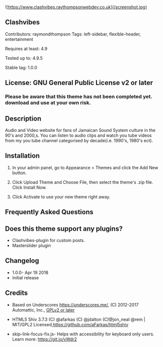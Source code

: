 ![https://www.clashvibes.raythompsonwebdev.co.uk](/screenshot.jpg)

## Clashvibes 

Contributors: raymondthompson
Tags: left-sidebar, flexible-header, entertainment

Requires at least: 4.9

Tested up to: 4.9.5

Stable tag: 1.0.0

## License: GNU General Public License v2 or later

### Please be aware that this theme has not been completed yet. download and use at your own risk.

## Description 

Audio and Video website for fans of Jamaican Sound System culture in the 90's and 2000,s. You can listen to audio clips and watch you tube videos from my you tube channel categorised by decade(i.e. 1990's, 1980's ect).


## Installation 

1. In your admin panel, go to Appearance > Themes and click the Add New button.

2. Click Upload Theme and Choose File, then select the theme's .zip file. Click Install Now.

3. Click Activate to use your new theme right away.

## Frequently Asked Questions 

## Does this theme support any plugins? 

* Clashvibes-plugin for custom posts.
* Masterslider plugin


## Changelog 

* 1.0.0- Apr 19 2018 
* Initial release

## Credits 

* Based on Underscores https://underscores.me/, (C) 2012-2017 Automattic, Inc., [GPLv2 or later](https://www.gnu.org/licenses/gpl-2.0.html)

* HTML5 Shiv 3.7.3 (C) @afarkas (C) @jdalton (C)@jon_neal @rem | MIT/GPL2 Licensed,https://github.com/aFarkas/html5shiv
 
* skip-link-focus-fix.js- Helps with accessibility for keyboard only users. Learn more: https://git.io/vWdr2
 
